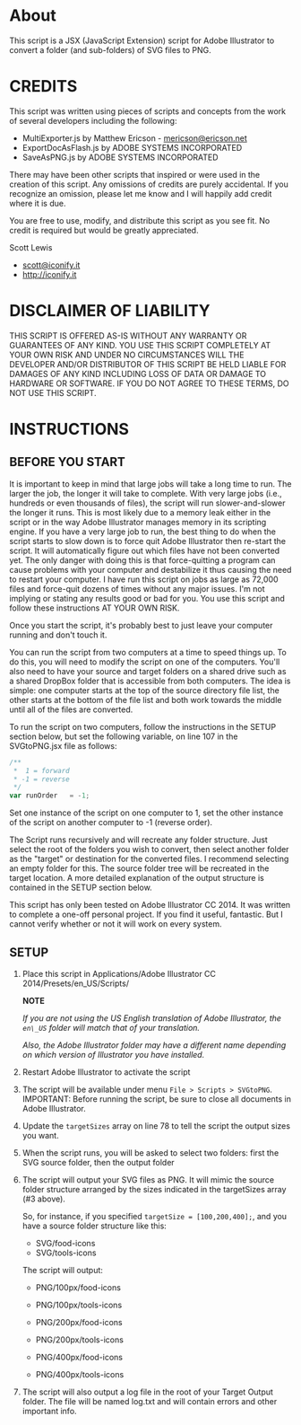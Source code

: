 ﻿# AboutThis script is a JSX (JavaScript Extension) script for Adobe Illustrator to convert a folder (and sub-folders) of SVG files to PNG.# CREDITS This script was written using pieces of scripts and concepts from the work of several developers including the following:* MultiExporter.js by Matthew Ericson - mericson@ericson.net* ExportDocAsFlash.js by ADOBE SYSTEMS INCORPORATED* SaveAsPNG.js by ADOBE SYSTEMS INCORPORATED   There may have been other scripts that inspired or were used in the creation of this script. Any omissions of credits are purely accidental. If you recognize an omission, please let me know and I will happily add credit where it is due.You are free to use, modify, and distribute this script as you see fit. No credit is required but would be greatly appreciated. Scott Lewis* scott@iconify.it* http://iconify.it# DISCLAIMER OF LIABILITYTHIS SCRIPT IS OFFERED AS-IS WITHOUT ANY WARRANTY OR GUARANTEES OF ANY KIND. YOU USE THIS SCRIPT COMPLETELY AT YOUR OWN RISK AND UNDER NO CIRCUMSTANCES WILL THE DEVELOPER AND/OR DISTRIBUTOR OF THIS SCRIPT BE HELD LIABLE FOR DAMAGES OF ANY KIND INCLUDING LOSS OF DATA OR DAMAGE TO HARDWARE OR SOFTWARE. IF YOU DO NOT AGREE TO THESE TERMS, DO NOT USE THIS SCRIPT.# INSTRUCTIONS## BEFORE YOU START It is important to keep in mind that large jobs will take a long time to run. The larger the job, the longer it will take to complete. With very large jobs (i.e., hundreds or even thousands of files), the script will run slower-and-slower the longer it runs. This is most likely due to a memory leak either in the script or in the way Adobe Illustrator manages memory in its scripting engine. If you have a very large job to run, the best thing to do when the script starts to slow down is to force quit Adobe Illustrator then re-start the script. It will automatically figure out which files have not been converted yet. The only danger with doing this is that force-quitting a program can cause problems with your computer and destabilize it thus causing the need to restart your computer. I have run this script on jobs as large as 72,000 files and force-quit dozens of times without any major issues. I'm not implying or stating any results good or bad for you. You use this script and follow these instructions AT YOUR OWN RISK.Once you start the script, it's probably best to just leave your computer running and don't touch it.You can run the script from two computers at a time to speed things up. To do this, you will need to modify the script on one of the computers. You'll also need to have your source and target folders on a shared drive such as a shared DropBox folder that is accessible from both computers. The idea is simple: one computer starts at the top of the source directory file list, the other starts at the bottom of the file list and both work towards the middle until all of the files are converted.To run the script on two computers, follow the instructions in the SETUP section below, but set the following variable, on line 107 in the SVGtoPNG.jsx file as follows:```JavaScript/** *  1 = forward * -1 = reverse */var runOrder   = -1;```Set one instance of the script on one computer to 1, set the other instance of the script on another computer to -1 (reverse order).The Script runs recursively and will recreate any folder structure. Just select the root of the folders you wish to convert, then select another folder as the "target" or destination for the converted files. I recommend selecting an empty folder for this. The source folder tree will be recreated in the target location. A more detailed explanation of the output structure is contained in the SETUP section below.This script has only been tested on Adobe Illustrator CC 2014. It was written to complete a one-off personal project. If you find it useful, fantastic. But I cannot verify whether or not it will work on every system. ## SETUP  1. Place this script in Applications/Adobe Illustrator CC 2014/Presets/en_US/Scripts/     **NOTE**        _If you are not using the US English translation of Adobe Illustrator,     the `en\_US` folder will match that of your translation._        _Also, the Adobe Illustrator folder may have a different name depending on which     version of Illustrator you have installed._  2. Restart Adobe Illustrator to activate the script  3. The script will be available under menu `File > Scripts > SVGtoPNG`. IMPORTANT: Before running the script, be sure to close all documents in Adobe Illustrator.  4. Update the `targetSizes` array on line 78 to tell the script the output     sizes you want.     5. When the script runs, you will be asked to select two folders: first the SVG     source folder, then the output folder     6. The script will output your SVG files as PNG. It will mimic the source folder     structure arranged by the sizes indicated in the targetSizes array (#3 above).        So, for instance, if you specified `targetSize = [100,200,400];`, and you have a     source folder structure like this:     * SVG/food-icons    * SVG/tools-icons       The script will output:        * PNG/100px/food-icons    * PNG/100px/tools-icons     * PNG/200px/food-icons    * PNG/200px/tools-icons     * PNG/400px/food-icons    * PNG/400px/tools-icons  7. The script will also output a log file in the root of your Target Output folder.     The file will be named log.txt and will contain errors and other important info.